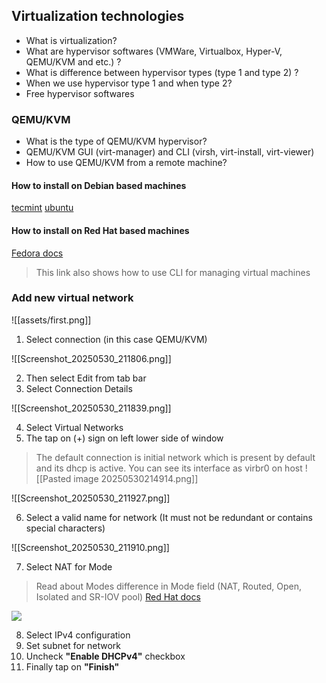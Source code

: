 ## Virtualization technologies

* What is virtualization?
* What are hypervisor softwares (VMWare, Virtualbox, Hyper-V, QEMU/KVM and etc.) ?
* What is difference between hypervisor types (type 1 and type 2) ?
* When we use hypervisor type 1 and when type 2?
* Free hypervisor softwares

### QEMU/KVM

* What is the type of QEMU/KVM hypervisor?
* QEMU/KVM GUI (virt-manager) and CLI (virsh, virt-install, virt-viewer)
* How to use QEMU/KVM from a remote machine?

#### How to install on Debian based machines

[tecmint](https://www.tecmint.com/install-qemu-kvm-ubuntu-create-virtual-machines/)
[ubuntu](https://ubuntu.com/blog/kvm-hyphervisor)

#### How to install on Red Hat based machines

[Fedora docs](https://docs.fedoraproject.org/en-US/quick-docs/virtualization-getting-started/)

> This link also shows how to use CLI for managing virtual machines

### Add new virtual network


![[assets/first.png]]

1. Select connection (in this case QEMU/KVM)


![[Screenshot_20250530_211806.png]]

2. Then select Edit from tab bar
3. Select Connection Details


![[Screenshot_20250530_211839.png]]

4. Select Virtual Networks
5.  The tap on (+) sign on left lower side of window

> The default connection is initial network which is present by default and its dhcp is active. You can see its interface as virbr0 on host
> ![[Pasted image 20250530214914.png]]

![[Screenshot_20250530_211927.png]]

6. Select a valid name for network (It must not be redundant or contains special characters)

![[Screenshot_20250530_211910.png]]

7. Select NAT for Mode

> Read about Modes difference in Mode field (NAT, Routed, Open, Isolated and SR-IOV pool)
> [Red Hat docs](https://docs.redhat.com/en/documentation/red_hat_enterprise_linux/7/html/virtualization_deployment_and_administration_guide/chap-virtual_networking)


![](course/week1/assets/Screenshot_20250530_212002%201.png)

8. Select IPv4 configuration
9. Set subnet for network
10. Uncheck **"Enable DHCPv4"** checkbox
11. Finally tap on **"Finish"**

